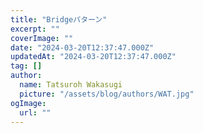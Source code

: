 ```yaml
---
title: "Bridgeパターン"
excerpt: ""
coverImage: ""
date: "2024-03-20T12:37:47.000Z"
updatedAt: "2024-03-20T12:37:47.000Z"
tag: []
author:
  name: Tatsuroh Wakasugi
  picture: "/assets/blog/authors/WAT.jpg"
ogImage:
  url: ""
---
```

